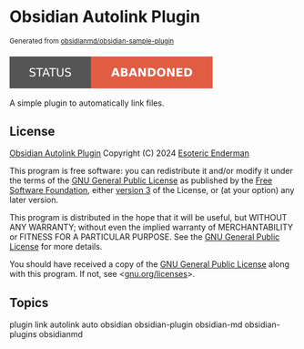 # Obsidian Autolink Plugin

<sup>Generated from <a href="https://github.com/obsidianmd/obsidian-sample-plugin">obsidianmd/obsidian-sample-plugin</a></sup>

[![Project Status: Abandoned](./assets/images/badges/status.svg)](./)

A simple plugin to automatically link files.

## License

[Obsidian Autolink Plugin](./) Copyright (C) 2024 [Esoteric Enderman](https://enderman.dev)

This program is free software: you can redistribute it and/or modify it under the terms of the [GNU General Public License](./LICENSE) as published by the [Free Software Foundation](https://www.fsf.org/), either [version 3](./LICENSE) of the License, or (at your option) any later version.

This program is distributed in the hope that it will be useful, but WITHOUT ANY WARRANTY; without even the implied warranty of MERCHANTABILITY or FITNESS FOR A PARTICULAR PURPOSE. See the [GNU General Public License](./LICENSE) for more details.

You should have received a copy of the [GNU General Public License](./LICENSE) along with this program. If not, see <[gnu.org/licenses](https://www.gnu.org/licenses/)>.

## Topics

plugin link autolink auto obsidian obsidian-plugin obsidian-md obsidian-plugins obsidianmd
